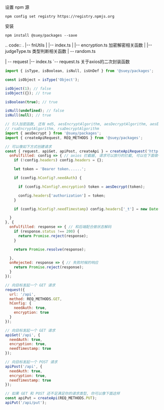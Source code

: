 

设置 npm 源

`npm config set registry https://registry.npmjs.org`

安装

`npm install @suey/packages --save`




.. code::
.
|-- fnUtils
|   |-- index.ts
|   |-- encryption.ts  加密解密相关函数
|   |-- judgeType.ts  类型判断相关函数
|    -- random.ts

|    -- request
     |-- index.ts
     `-- request.ts  关于axios的二次封装函数



```javascript
import { isType, isBoolean, isNull, isUnDef } from '@suey/packages';

const isObject = isType('Object');

isObject(1); // false
isObject({}); // true

isBoolean(true); // true

isNull(undefined); // false
isNull(null); // true

// 引入加密函数, 还有 md5, aesEncryptAlgorithm, aesDecryptAlgorithm, aesEncrypt, aesDecrypt
// rsaEncryptAlgorithm, rsaDecryptAlgorithm
import { aesDecrypt } from '@suey/packages';
import { createApiRequest, REQ_METHODS } from '@suey/packages';

// 可以像如下方式创建请求
const { request, apiGet, apiPost, createApi } = createApiRequest('http://localhost:3000', {
  onFulfilled: config => { // axios 拦截器, 请求可以放行的拦截, 可以在下面做一些全局配置
    if (!config.headers) config.headers = {};

    let token = 'Bearer token......';

    if (config.hConfig?.needAuth) {

      if (config.hConfig?.encryption) token = aesDecrypt(token);

      config.headers['authorization'] = token;
    }

    if (config.hConfig?.needTimestamp) config.headers['_t'] = new Date().getTime();

  }
}, {
  onFulfilled: response => { // 和后端配合做状态解码
    if (response.status !== 200) {
      return Promise.reject(response);
    }

    return Promise.resolve(response);

  },
  onRejected: response => { // 失败时候的响应
    return Promise.reject(response);
  }
});

// 向目标发起一个 GET 请求
request({
  url: '/api',
  method: REQ_METHODS.GET,
  hConfig: {
    needAuth: true,
    encryption: true
  }
});

// 向目标发起一个 GET 请求
apiGet('/api', {
  needAuth: true,
  encryption: true,
  needTimestamp: true
});

// 向目标发起一个 POST 请求
apiPost('/api', {
  needAuth: true,
  encryption: true,
  needTimestamp: true
});

// 如果 GET 和 POST 还不足满足你的请求类型, 你可以像下面这样
const apiPut = createApi(REQ_METHODS.PUT);
apiPut('/api/put');
```


